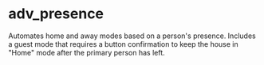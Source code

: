 # adv_presence
Automates home and away modes based on a person's presence.  Includes a guest mode that requires a button confirmation to keep the house in "Home" mode after the primary person has left. 
